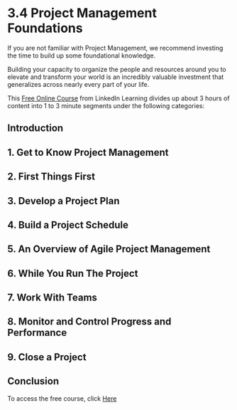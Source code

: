 # 3.4 Project Management Foundations

If you are not familiar with Project Management, we recommend investing the time to build up some foundational knowledge. 

Building your capacity to organize the people and resources around you to elevate and transform your world is an incredibly valuable investment that generalizes across nearly every part of your life. 

This [Free Online Course](https://www.linkedin.com/learning/project-management-foundations-2019/deliver-successful-projects-3?autoplay=true&trk=course_preview&upsellOrderOrigin=default_guest_learning)  from LinkedIn Learning divides up about 3 hours of content into 1 to 3 minute segments under the following categories: 

## Introduction

## 1. Get to Know Project Management

## 2. First Things First

## 3. Develop a Project Plan

## 4. Build a Project Schedule 

## 5. An Overview of Agile Project Management 

## 6. While You Run The Project 

## 7. Work With Teams 

## 8. Monitor and Control Progress and Performance 

## 9. Close a Project 

## Conclusion 

To access the free course, click [Here](https://www.linkedin.com/learning/project-management-foundations-2019/deliver-successful-projects-3?autoplay=true&trk=course_preview&upsellOrderOrigin=default_guest_learning)
